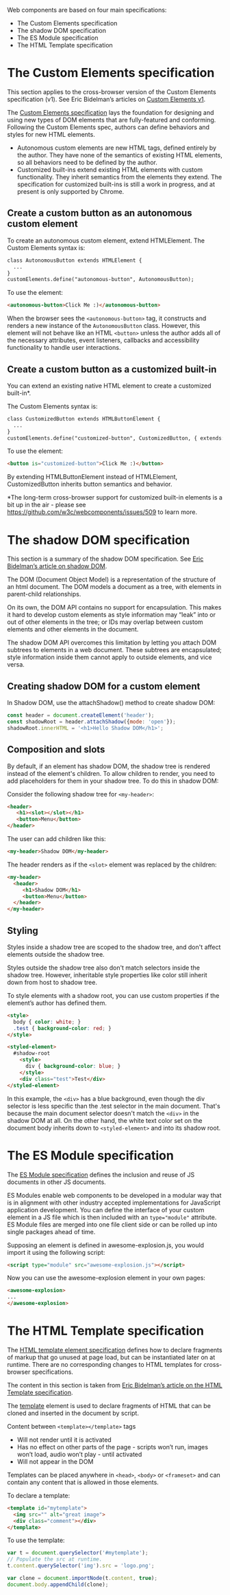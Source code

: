 Web components are based on four main specifications:
 * The Custom Elements specification
 * The shadow DOM specification
 * The ES Module specification
 * The HTML Template specification

# The Custom Elements specification
This section applies to the cross-browser version of the Custom Elements specification (v1). See Eric Bidelman’s articles on [Custom Elements v1](https://developers.google.com/web/fundamentals/getting-started/primers/customelements#historysupport).

The [Custom Elements specification](https://w3c.github.io/webcomponents/spec/custom/) lays the foundation for designing and using new types of DOM elements that are fully-featured and conforming. Following the Custom Elements spec, authors can define behaviors and styles for new HTML elements.

 * Autonomous custom elements are new HTML tags, defined entirely by the author. They have none of the semantics of existing HTML elements, so all behaviors need to be defined by the author.
 * Customized built-ins extend existing HTML elements with custom functionality. They inherit semantics from the elements they extend. The specification for customized built-ins is still a work in progress, and at present is only supported by Chrome.

## Create a custom button as an autonomous custom element
To create an autonomous custom element, extend HTMLElement. The Custom Elements syntax is:
```html
class AutonomousButton extends HTMLElement {
  ...
}
customElements.define("autonomous-button", AutonomousButton);
```

To use the element:
```html
<autonomous-button>Click Me :)</autonomous-button>
```

When the browser sees the `<autonomous-button>` tag, it constructs and renders a new instance of the `AutonomousButton` class. However, this element will not behave like an HTML `<button>` unless the author adds all of the necessary attributes, event listeners, callbacks and accessibility functionality to handle user interactions.

## Create a custom button as a customized built-in
You can extend an existing native HTML element to create a customized built-in*. 

The Custom Elements syntax is:
```html
class CustomizedButton extends HTMLButtonElement {
  ...
}
customElements.define("customized-button", CustomizedButton, { extends: "button" });
```

To use the element:
```html
<button is="customized-button">Click Me :)</button>
```

By extending HTMLButtonElement instead of HTMLElement, CustomizedButton inherits button semantics and behavior.

*The long-term cross-browser support for customized built-in elements is a bit up in the air - please see https://github.com/w3c/webcomponents/issues/509 to learn more.


# The shadow DOM specification
This section is a summary of the shadow DOM specification. See [Eric Bidelman’s article on shadow DOM](https://developers.google.com/web/fundamentals/getting-started/primers/shadowdom).

The DOM (Document Object Model) is a representation of the structure of an html document. The DOM models a document as a tree, with elements in parent-child relationships.

On its own, the DOM API contains no support for encapsulation. This makes it hard to develop custom elements as style information may “leak” into or out of other elements in the tree; or IDs may overlap between custom elements and other elements in the document. 

The shadow DOM API overcomes this limitation by letting you attach DOM subtrees to elements in a web document. These subtrees are encapsulated; style information inside them cannot apply to outside elements, and vice versa.

## Creating shadow DOM for a custom element
In Shadow DOM, use the attachShadow() method to create shadow DOM:
```js
const header = document.createElement('header');
const shadowRoot = header.attachShadow({mode: 'open'});
shadowRoot.innerHTML = '<h1>Hello Shadow DOM</h1>'; 
```

## Composition and slots
By default, if an element has shadow DOM, the shadow tree is rendered instead of the element's children. To allow children to render, you need to add placeholders for them in your shadow tree. To do this in shadow DOM:

Consider the following shadow tree for `<my-header>`:

```html
<header>
   <h1><slot></slot></h1>
   <button>Menu</button>
</header>
```

The user can add children like this:
```html
<my-header>Shadow DOM</my-header>
```

The header renders as if the `<slot>` element was replaced by the children:
```html
<my-header>
  <header>
     <h1>Shadow DOM</h1>
     <button>Menu</button>
  </header>
</my-header>
```

## Styling
Styles inside a shadow tree are scoped to the shadow tree, and don't affect elements outside the shadow tree. 

Styles outside the shadow tree also don't match selectors inside the shadow tree. However, inheritable style properties like color still inherit down from host to shadow tree.

To style elements with a shadow root, you can use custom properties if the element’s author has defined them.
```html
<style>
  body { color: white; } 
  .test { background-color: red; }
</style>

<styled-element>
  #shadow-root
    <style>
      div { background-color: blue; }
    </style>
    <div class="test">Test</div>
</styled-element>
```

In this example, the `<div>` has a blue background, even though the div selector is less specific than the .test selector in the main document. That's because the main document selector doesn't match the `<div>` in the shadow DOM at all. On the other hand, the white text color set on the document body inherits down to `<styled-element>` and into its shadow root.


# The ES Module specification
The [ES Module specification](https://html.spec.whatwg.org/multipage/webappapis.html#integration-with-the-javascript-module-system) defines the inclusion and reuse of JS documents in other JS documents.

ES Modules enable web components to be developed in a modular way that is in alignment with other industry accepted implementations for JavaScript application development. You can define the interface of your custom element in a JS file which is then included with an `type="module"` attribute. ES Module files are merged into one file client side or can be rolled up into single packages ahead of time.

Supposing an element is defined in awesome-explosion.js, you would import it using the following script:
```html
<script type="module" src="awesome-explosion.js"></script>
```

Now you can use the awesome-explosion element in your own pages:
```html
<awesome-explosion>
...
</awesome-explosion>
```

# The HTML Template specification

The [HTML template element specification](https://html.spec.whatwg.org/multipage/scripting.html#the-template-element/) defines how to declare fragments of markup that go unused at page load, but can be instantiated later on at runtime. There are no corresponding changes to HTML templates for cross-browser specifications.

The content in this section is taken from [Eric Bidelman’s article on the HTML Template specification](https://www.html5rocks.com/en/tutorials/webcomponents/template/).

The [template](https://www.w3.org/TR/html5/scripting-1.html#the-template-element) element is used to declare fragments of HTML that can be cloned and inserted in the document by script.

Content between `<template></template>` tags
 * Will not render until it is activated
 * Has no effect on other parts of the page - scripts won’t run, images won’t load, audio won’t play - until activated
 * Will not appear in the DOM

Templates can be placed anywhere in `<head>`, `<body>` or `<frameset>` and can contain any content that is allowed in those elements.

To declare a template:
```html
<template id="mytemplate">
  <img src="" alt="great image">
  <div class="comment"></div>
</template>
```

To use the template:
```js
var t = document.querySelector('#mytemplate');
// Populate the src at runtime.
t.content.querySelector('img').src = 'logo.png';

var clone = document.importNode(t.content, true);
document.body.appendChild(clone);
```
